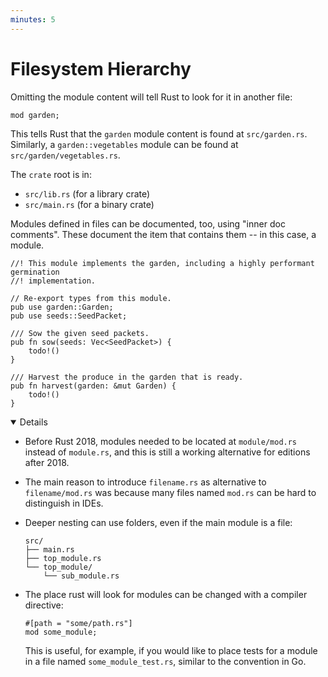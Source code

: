 ```yaml
---
minutes: 5
---
```


# Filesystem Hierarchy

Omitting the module content will tell Rust to look for it in another file:

```rust,editable,compile_fail
mod garden;
```

This tells Rust that the `garden` module content is found at `src/garden.rs`.
Similarly, a `garden::vegetables` module can be found at
`src/garden/vegetables.rs`.

The `crate` root is in:

- `src/lib.rs` (for a library crate)
- `src/main.rs` (for a binary crate)

Modules defined in files can be documented, too, using "inner doc comments".
These document the item that contains them -- in this case, a module.

```rust,editable,compile_fail
//! This module implements the garden, including a highly performant germination
//! implementation.

// Re-export types from this module.
pub use garden::Garden;
pub use seeds::SeedPacket;

/// Sow the given seed packets.
pub fn sow(seeds: Vec<SeedPacket>) {
    todo!()
}

/// Harvest the produce in the garden that is ready.
pub fn harvest(garden: &mut Garden) {
    todo!()
}
```

<details open='true'>

- Before Rust 2018, modules needed to be located at `module/mod.rs` instead of
  `module.rs`, and this is still a working alternative for editions after 2018.

- The main reason to introduce `filename.rs` as alternative to `filename/mod.rs`
  was because many files named `mod.rs` can be hard to distinguish in IDEs.

- Deeper nesting can use folders, even if the main module is a file:

  ```ignore
  src/
  ├── main.rs
  ├── top_module.rs
  └── top_module/
      └── sub_module.rs
  ```

- The place rust will look for modules can be changed with a compiler directive:

  ```rust,ignore
  #[path = "some/path.rs"]
  mod some_module;
  ```

  This is useful, for example, if you would like to place tests for a module in
  a file named `some_module_test.rs`, similar to the convention in Go.

</details>
